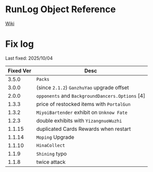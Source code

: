 # RunLog Object Reference
[Wiki](../../wiki)

# Fix log

Last fixed: 2025/10/04

| Fixed Ver | Desc |
| --- | --- |
| 3.5.0 | `Packs` |
| 3.0.0 | (since `2.1.2`) `GanzhuYao` upgrade offset |
| 2.0.0 | `opponents` and `BackgroundDancers.Options` [4] |
| 1.3.3 | price of restocked items with `PortalGun` |
| 1.3.2 | `MiyoiBartender` exhibit on `Unknow Fate`|
| 1.2.3 | double exhibits with `YizangnuoWuzhi` |
| 1.1.15 | duplicated Cards Rewards when restart |
| 1.1.14 | `Moping` Upgrade |
| 1.1.10 | `HinaCollect` |
| 1.1.9| `Shining` typo |
| 1.1.8 | twice attack |
